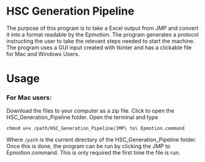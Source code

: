 # HSC Generation Pipeline

The purpose of this program is to take a Excel output from JMP and convert it into a format readable by the Epmotion. The program generates a protocol instructing the user to take the relevant steps needed to start the machine. The program uses a GUI input created with tkinter and has a clickable file for Mac and Windows Users. 


# Usage

### For Mac users: 

Download the files to your computer as a zip file. Click to open the HSC_Generation_Pipeline folder. Open the terminal and type 

```
chmod u+x /path/HSC_Generation_Pipeline/JMP\ to\ Epmotion.command 
```


Where ``` /path ``` is the current directory of the HSC_Generation_Pipeline folder. Once this is done, the program can be run by clicking the JMP to Epmotion.command. This is only required the first time the file is run. 

